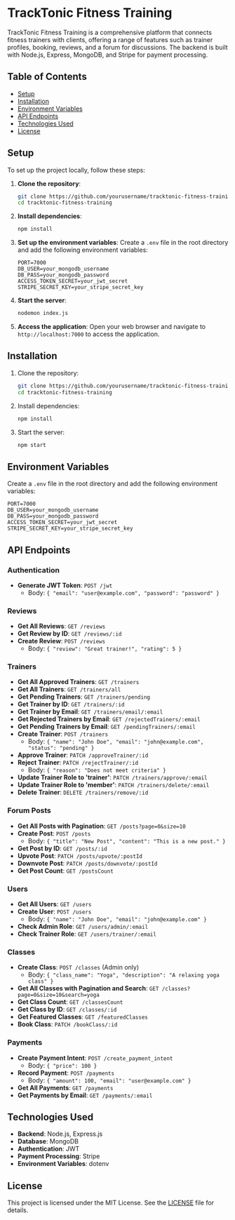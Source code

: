 
# TrackTonic Fitness Training

TrackTonic Fitness Training is a comprehensive platform that connects fitness trainers with clients, offering a range of features such as trainer profiles, booking, reviews, and a forum for discussions. The backend is built with Node.js, Express, MongoDB, and Stripe for payment processing.

## Table of Contents

- [Setup](#setup)
- [Installation](#installation)
- [Environment Variables](#environment-variables)
- [API Endpoints](#api-endpoints)
- [Technologies Used](#technologies-used)
- [License](#license)

## Setup

To set up the project locally, follow these steps:

1. **Clone the repository**:
    ```bash
    git clone https://github.com/yourusername/tracktonic-fitness-training.git
    cd tracktonic-fitness-training
    ```

2. **Install dependencies**:
    ```bash
    npm install
    ```

3. **Set up the environment variables**:
    Create a `.env` file in the root directory and add the following environment variables:
    ```plaintext
    PORT=7000
    DB_USER=your_mongodb_username
    DB_PASS=your_mongodb_password
    ACCESS_TOKEN_SECRET=your_jwt_secret
    STRIPE_SECRET_KEY=your_stripe_secret_key
    ```

4. **Start the server**:
    ```bash
    nodemon index.js
    ```

5. **Access the application**:
    Open your web browser and navigate to `http://localhost:7000` to access the application.

## Installation

1. Clone the repository:
    ```bash
    git clone https://github.com/yourusername/tracktonic-fitness-training.git
    cd tracktonic-fitness-training
    ```

2. Install dependencies:
    ```bash
    npm install
    ```

3. Start the server:
    ```bash
    npm start
    ```

## Environment Variables

Create a `.env` file in the root directory and add the following environment variables:

```plaintext
PORT=7000
DB_USER=your_mongodb_username
DB_PASS=your_mongodb_password
ACCESS_TOKEN_SECRET=your_jwt_secret
STRIPE_SECRET_KEY=your_stripe_secret_key
```

## API Endpoints

### Authentication

- **Generate JWT Token**: `POST /jwt`
  - Body: `{ "email": "user@example.com", "password": "password" }`

### Reviews

- **Get All Reviews**: `GET /reviews`
- **Get Review by ID**: `GET /reviews/:id`
- **Create Review**: `POST /reviews`
  - Body: `{ "review": "Great trainer!", "rating": 5 }`

### Trainers

- **Get All Approved Trainers**: `GET /trainers`
- **Get All Trainers**: `GET /trainers/all`
- **Get Pending Trainers**: `GET /trainers/pending`
- **Get Trainer by ID**: `GET /trainers/:id`
- **Get Trainer by Email**: `GET /trainers/email/:email`
- **Get Rejected Trainers by Email**: `GET /rejectedTrainers/:email`
- **Get Pending Trainers by Email**: `GET /pendingTrainers/:email`
- **Create Trainer**: `POST /trainers`
  - Body: `{ "name": "John Doe", "email": "john@example.com", "status": "pending" }`
- **Approve Trainer**: `PATCH /approveTrainer/:id`
- **Reject Trainer**: `PATCH /rejectTrainer/:id`
  - Body: `{ "reason": "Does not meet criteria" }`
- **Update Trainer Role to 'trainer'**: `PATCH /trainers/approve/:email`
- **Update Trainer Role to 'member'**: `PATCH /trainers/delete/:email`
- **Delete Trainer**: `DELETE /trainers/remove/:id`

### Forum Posts

- **Get All Posts with Pagination**: `GET /posts?page=0&size=10`
- **Create Post**: `POST /posts`
  - Body: `{ "title": "New Post", "content": "This is a new post." }`
- **Get Post by ID**: `GET /posts/:id`
- **Upvote Post**: `PATCH /posts/upvote/:postId`
- **Downvote Post**: `PATCH /posts/downvote/:postId`
- **Get Post Count**: `GET /postsCount`

### Users

- **Get All Users**: `GET /users`
- **Create User**: `POST /users`
  - Body: `{ "name": "John Doe", "email": "john@example.com" }`
- **Check Admin Role**: `GET /users/admin/:email`
- **Check Trainer Role**: `GET /users/trainer/:email`

### Classes

- **Create Class**: `POST /classes` (Admin only)
  - Body: `{ "class_name": "Yoga", "description": "A relaxing yoga class" }`
- **Get All Classes with Pagination and Search**: `GET /classes?page=0&size=10&search=yoga`
- **Get Class Count**: `GET /classesCount`
- **Get Class by ID**: `GET /classes/:id`
- **Get Featured Classes**: `GET /featuredClasses`
- **Book Class**: `PATCH /bookClass/:id`

### Payments

- **Create Payment Intent**: `POST /create_payment_intent`
  - Body: `{ "price": 100 }`
- **Record Payment**: `POST /payments`
  - Body: `{ "amount": 100, "email": "user@example.com" }`
- **Get All Payments**: `GET /payments`
- **Get Payments by Email**: `GET /payments/:email`

## Technologies Used

- **Backend**: Node.js, Express.js
- **Database**: MongoDB
- **Authentication**: JWT
- **Payment Processing**: Stripe
- **Environment Variables**: dotenv

## License

This project is licensed under the MIT License. See the [LICENSE](LICENSE) file for details.
```
